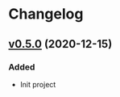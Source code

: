 # Changelog

## [v0.5.0](https://github.com/zero88/blueprint/tree/release/0.5.0) (2020-12-15)

### Added

- Init project
